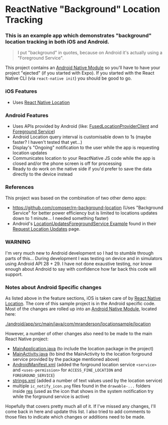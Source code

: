 # ReactNative "Background" Location Tracking

### This is an example app which demonstrates "background" location tracking in both iOS and Android.

> I put "background" in quotes, because on Android it's actually using a "Foreground Service".

This project contains an [Android Native Module](https://reactnative.dev/docs/native-modules-android) so you'll have to have your project "ejected" (if you started with Expo). If you started with the React Native CLI (via `react-native init`) you should be good to go.

### iOS Features

- Uses [React Native Location](https://github.com/timfpark/react-native-location)

### Android Features

- Uses APIs provided by Android (like: [FusedLocationProviderClient](https://developers.google.com/android/reference/com/google/android/gms/location/FusedLocationProviderClient) and [Foreground Service](https://developer.android.com/guide/components/services#Types-of-services))
- Android Location query interval is customisable down to 1s (maybe faster? I haven't tested that yet...)
- Display's "Ongoing" notification to the user while the app is requesting location updates
- Communicates location to your ReactNative JS code while the app is closed and/or the phone screen is off for processing
- Ready to do work on the native side if you'd prefer to save the data directly to the device instead

### References

This project was based on the combination of two other demo apps:

- https://github.com/comoser/rn-background-location (Uses "Background Service" for better power efficiency but is limited to locations updates down to 1 minute... I needed something faster)
- Android's [LocationUpdatesForegroundService Example](https://github.com/android/location-samples/tree/432d3b72b8c058f220416958b444274ddd186abd/LocationUpdatesForegroundService) found in their [Request Location Updates](https://developer.android.com/training/location/request-updates#addt-resources) page.

### WARNING

I'm very much new to Android development so I had to stumble through parts of this... During development I was testing on device and in simulators using Android API 28 + 29. I have not done exaustive testing, nor know enough about Android to say with confidence how far back this code will support.

### Notes about Android Specific changes

As listed above in the feature sections, iOS is taken care of by [React Native Location](https://github.com/timfpark/react-native-location). The core of this sample project is in the Android specific code. Most of the changes are rolled up into an [Android Native Module](https://reactnative.dev/docs/native-modules-android), located here:

[./android/app/src/main/java/com/mranderson/locationsample/location](./android/app/src/main/java/com/mranderson/locationsample/location)

However, a number of other changes also need to be made to the main React Native project:

- [MainApplication.java](./android/app/src/main/java/com/mranderson/locationsample/MainApplication.java) (to include the location package in the project)
- [MainActivity.java](./android/app/src/main/java/com/mranderson/locationsample/MainActivity.java) (to bind the MainActivity to the location forground service provided by the package mentioned above)
- [AndroidManifest.xml](./android/app/src/main/AndroidManifest.xml) (added the forground location service `<service>` and `<uses-permission>` for `ACCESS_FINE_LOCATION` and `FOREGROUND_SERVICE`)
- [strings.xml](./android/app/src/main/res/values/strings.xml) (added a number of text values used by the location service)
- multiple `ic_notify_icon.png` files found in the `drawable-...` folders inside [res](./android/app/src/main/res) (used as the icon that shows in the system notification try while the forground service is active)

Hopefully that covers pretty much all of it. If I've missed any changes, I'll come back in here and update this list. I also tried to add comments to those files to indicate which changes or additions need to be made.
